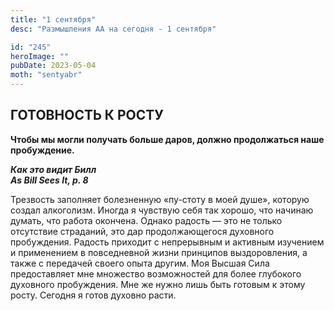 ```yaml
---
title: "1 сентября"
desc: "Размышления АА на сегодня - 1 сентября"

id: "245"
heroImage: ""
pubDate: 2023-05-04
moth: "sentyabr"
---
```


## ГОТОВНОСТЬ К РОСТУ

**Чтобы мы могли получать больше даров, должно продолжаться наше
пробуждение.**

**_Как это видит Билл  
As Bill Sees It, p. 8_**

Трезвость заполняет болезненную «пу-стоту в моей душе», которую создал
алкоголизм. Иногда я чувствую себя так хорошо, что начинаю думать, что работа
окончена. Однако радость — это не только отсутствие страданий, это дар
продолжающегося духовного пробуждения. Радость приходит с непрерывным и
активным изучением и применением в повседневной жизни принципов выздоровления,
а также с передачей своего опыта другим. Моя Высшая Сила предоставляет мне
множество возможностей для более глубокого духовного пробуждения. Мне же нужно
лишь быть готовым к этому росту. Сегодня я готов духовно расти.
